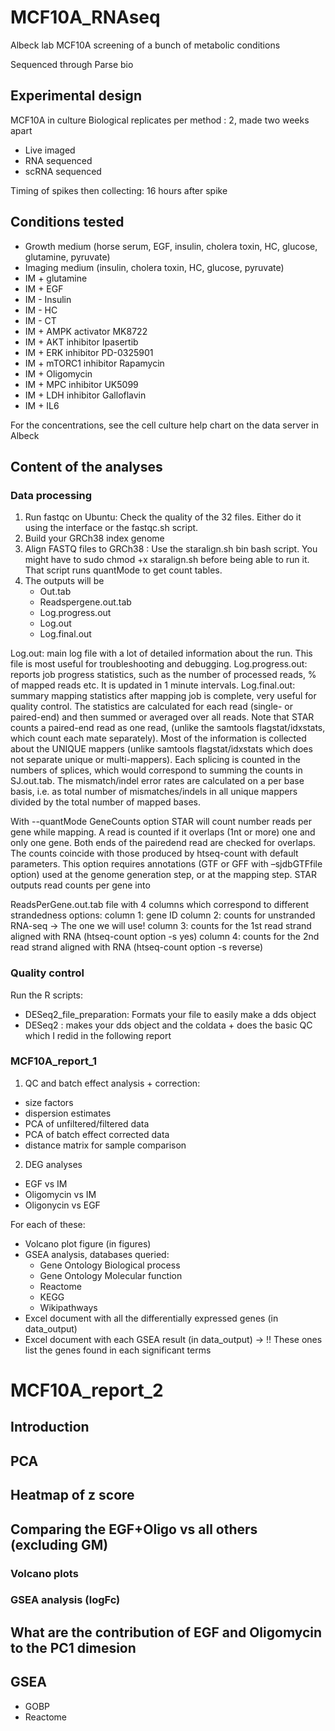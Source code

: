 # MCF10A_RNAseq

Albeck lab MCF10A screening of a bunch of metabolic conditions

Sequenced through Parse bio

## Experimental design

MCF10A in culture
Biological replicates per method : 2, made two weeks apart
- Live imaged
- RNA sequenced
- scRNA sequenced

Timing of spikes then collecting: 16 hours after spike

## Conditions tested

- Growth medium (horse serum, EGF, insulin, cholera toxin, HC, glucose, glutamine, pyruvate)
- Imaging medium (insulin, cholera toxin, HC, glucose, pyruvate)
- IM + glutamine
- IM + EGF
- IM - Insulin
- IM - HC
- IM - CT
- IM + AMPK activator MK8722
- IM + AKT inhibitor Ipasertib
- IM + ERK inhibitor PD-0325901
- IM + mTORC1 inhibitor Rapamycin
- IM + Oligomycin
- IM + MPC inhibitor UK5099
- IM + LDH inhibitor Galloflavin
- IM + IL6

For the concentrations, see the cell culture help chart on the data server in Albeck

## Content of the analyses

### Data processing

1. Run fastqc on Ubuntu: Check the quality of the 32 files. Either do it using the interface or the fastqc.sh script.
2. Build your GRCh38 index genome
3. Align FASTQ files to GRCh38 : Use the staralign.sh bin bash script. You might have to sudo chmod +x staralign.sh before being able to run it. That script runs quantMode to get count tables.
4. The outputs will be
    - Out.tab
    - Readspergene.out.tab
    - Log.progress.out
    - Log.out
    - Log.final.out

Log.out: main log file with a lot of detailed information about the run. This file is most useful for troubleshooting and debugging. Log.progress.out: reports job progress statistics, such as the number of processed reads, % of mapped reads etc. It is updated in 1 minute intervals.
 Log.final.out: summary mapping statistics after mapping job is complete, very useful for quality control. The statistics are calculated for each read (single- or paired-end) and then summed or averaged over all reads. Note that STAR counts a paired-end read as one read, (unlike the samtools flagstat/idxstats, which count each mate separately). Most of the information is collected about the UNIQUE mappers (unlike samtools flagstat/idxstats which does not separate unique or multi-mappers). Each splicing is counted in the numbers of splices, which would correspond to summing the counts in SJ.out.tab. The mismatch/indel error rates are calculated on a per base basis, i.e. as total number of mismatches/indels in all unique mappers divided by the total number of mapped bases.

With --quantMode GeneCounts option STAR will count number reads per gene while mapping.
A read is counted if it overlaps (1nt or more) one and only one gene. Both ends of the pairedend read are checked for overlaps. The counts coincide with those produced by htseq-count with
default parameters. This option requires annotations (GTF or GFF with –sjdbGTFfile option) used
at the genome generation step, or at the mapping step. STAR outputs read counts per gene into

ReadsPerGene.out.tab file with 4 columns which correspond to different strandedness options:
column 1: gene ID
column 2: counts for unstranded RNA-seq -> The one we will use!
column 3: counts for the 1st read strand aligned with RNA (htseq-count option -s yes)
column 4: counts for the 2nd read strand aligned with RNA (htseq-count option -s reverse)

### Quality control

Run the R scripts:
- DESeq2_file_preparation: Formats your file to easily make a dds object
- DESeq2 : makes your dds object and the coldata + does the basic QC which I redid in the following report

### MCF10A_report_1

1. QC and batch effect analysis + correction:

  - size factors
  - dispersion estimates
  - PCA of unfiltered/filtered data
  - PCA of batch effect corrected data
  - distance matrix for sample comparison

2. DEG analyses

  - EGF vs IM
  - Oligomycin vs IM
  - Oligonycin vs EGF

For each of these:

  - Volcano plot figure (in figures)
  - GSEA analysis, databases queried:
    - Gene Ontology Biological process
    - Gene Ontology Molecular function
    - Reactome
    - KEGG
    - Wikipathways
- Excel document with all the differentially expressed genes (in data_output)
- Excel document with each GSEA result (in data_output) -> !! These ones list the genes found in each significant terms


# MCF10A_report_2


## Introduction
## PCA
## Heatmap of z score
## Comparing the EGF+Oligo vs all others (excluding GM)
### Volcano plots
### GSEA analysis (logFc)
## What are the contribution of EGF and Oligomycin to the PC1 dimesion
## GSEA
 - GOBP
 - Reactome


















